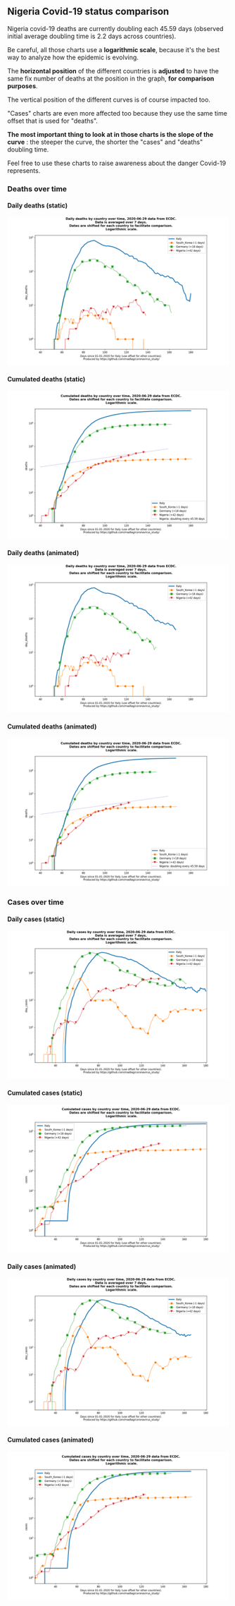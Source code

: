 ## Nigeria Covid-19 status comparison 

Nigeria covid-19 deaths are currently doubling each 45.59 days (observed initial average doubling time is 2.2 days across countries).



Be careful, all those charts use a **logarithmic scale**, because it's the best way to analyze how the epidemic is evolving.
 
The **horizontal position** of the different countries is **adjusted** to have the same fix number of deaths at the position in the graph, **for comparison purposes**.

The vertical position of the different curves is of course impacted too.

"Cases" charts are even more affected too because they use the same time offset that is used for "deaths".

**The most important thing to look at in those charts is the slope of the curve** : the steeper the curve, the shorter the "cases" and "deaths" doubling time.

Feel free to use these charts to raise awareness about the danger Covid-19 represents. 


 
### Deaths over time
 
#### Daily deaths (static)
![Nigeria covid-19 daily deaths static chart](https://raw.githubusercontent.com/madlag/coronavirus_study/master/notebooks/graphs/2020-06-29/countries/Nigeria/2020-06-29_Nigeria_day_deaths.png "Nigeria covid-19 day_deaths static chart")   
 
#### Cumulated deaths (static)
![Nigeria covid-19 cumulated deaths static chart](https://raw.githubusercontent.com/madlag/coronavirus_study/master/notebooks/graphs/2020-06-29/countries/Nigeria/2020-06-29_Nigeria_deaths.png "Nigeria covid-19 deaths static chart")   
 
#### Daily deaths (animated)
![Nigeria covid-19 daily deaths animated chart](https://raw.githubusercontent.com/madlag/coronavirus_study/master/notebooks/graphs/2020-06-29/countries/Nigeria/2020-06-29_Nigeria_day_deaths.gif "Nigeria covid-19 day_deaths animated chart")   
 
#### Cumulated deaths (animated)
![Nigeria covid-19 cumulated deaths animated chart](https://raw.githubusercontent.com/madlag/coronavirus_study/master/notebooks/graphs/2020-06-29/countries/Nigeria/2020-06-29_Nigeria_deaths.gif "Nigeria covid-19 deaths animated chart")   

 
### Cases over time
 
#### Daily cases (static)
![Nigeria covid-19 daily cases static chart](https://raw.githubusercontent.com/madlag/coronavirus_study/master/notebooks/graphs/2020-06-29/countries/Nigeria/2020-06-29_Nigeria_day_cases.png "Nigeria covid-19 day_cases static chart")   
 
#### Cumulated cases (static)
![Nigeria covid-19 cumulated cases static chart](https://raw.githubusercontent.com/madlag/coronavirus_study/master/notebooks/graphs/2020-06-29/countries/Nigeria/2020-06-29_Nigeria_cases.png "Nigeria covid-19 cases static chart")   
 
#### Daily cases (animated)
![Nigeria covid-19 daily cases animated chart](https://raw.githubusercontent.com/madlag/coronavirus_study/master/notebooks/graphs/2020-06-29/countries/Nigeria/2020-06-29_Nigeria_day_cases.gif "Nigeria covid-19 day_cases animated chart")   
 
#### Cumulated cases (animated)
![Nigeria covid-19 cumulated cases animated chart](https://raw.githubusercontent.com/madlag/coronavirus_study/master/notebooks/graphs/2020-06-29/countries/Nigeria/2020-06-29_Nigeria_cases.gif "Nigeria covid-19 cases animated chart")   

